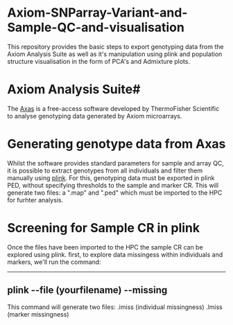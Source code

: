 # Axiom-SNParray-Variant-and-Sample-QC-and-visualisation #
This repository provides the basic steps to export genotyping data from the Axiom Analysis Suite as well as it's manipulation using plink and population structure visualisation in the form of PCA's and Admixture plots.

# Axiom Analysis Suite#

The [Axas](https://www.thermofisher.com/uk/en/home/life-science/microarray-analysis/microarray-analysis-instruments-software-services/microarray-analysis-software/axiom-analysis-suite.html) is a free-access software developed by ThermoFisher Scientific to analyse genotyping data generated by Axiom microarrays. 

# Generating genotype data from Axas

Whilst the software provides standard parameters for sample and array QC, it is possible to extract genotypes from all individuals and filter them manually using [plink](https://www.ncbi.nlm.nih.gov/pmc/articles/PMC1950838/). For this, genotyping data must be exported in plink PED, without specifying thresholds to the sample and marker CR. This will generate two files: a ".map" and ".ped" which must be imported to the HPC for furhter analysis.

# Screening for Sample CR in plink #

Once the files have been imported to the HPC the sample CR can be explored using plink.
first, to explore data missingess within individuals and markers, we'll run the command:

---
plink --file (yourfilename) --missing 
---

This command will generate two files:
.imiss (individual missingness)
.lmiss (marker missingness)

